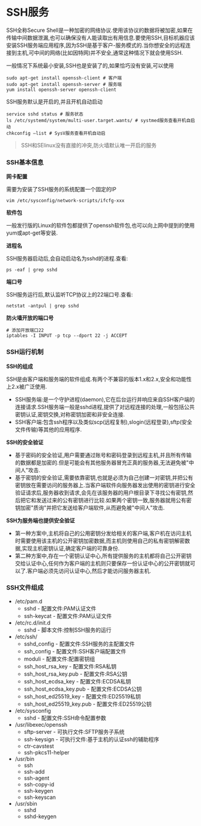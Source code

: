 # SSH服务

SSH全称Secure Shell是一种加密的网络协议.使用该协议的数据将被加密,如果在传输中间数据泄漏,也可以确保没有人能读取出有用信息.要使用SSH,目标机器应该安装SSH服务端应用程序,因为SSH是基于客户-服务模式的.当你想安全的远程连接到主机,可中间的网络\(比如因特网\)并不安全,通常这种情况下就会使用SSH.

一般情况下系统最小安装,SSH也是安装了的,如果恰巧没有安装,可以使用

```
sudo apt-get install openssh-client # 客户端
sudo apt-get install openssh-server # 服务端
yum install openssh-server openssh-client
```

SSH服务默认是开启的,并且开机自动启动

```
service sshd status # 服务状态
ls /etc/systemd/system/multi-user.target.wants/ # systmed服务查看开机自启动
chkconfig –list # SysV服务查看开机自动启
```

> SSH和SElinux没有直接的冲突,防火墙默认唯一开启的服务

### SSH基本信息

**网卡配置**

需要为安装了SSH服务的系统配置一个固定的IP

```
vim /etc/sysconfig/network-scripts/ifcfg-xxx
```

**软件包**

一般发行版的Linux的软件包都提供了openssh软件包,也可以向上网中提到的使用yum或apt-get等安装.

**进程名**

SSH服务器启动后,会自动启动名为sshd的进程.查看:

```
ps -eaf | grep sshd
```

**端口号**

SSH服务运行后,默认监听TCP协议上的22端口号.查看:

```
netstat -antpul | grep sshd
```

**防火墙开放的端口号**

```
# 添加开放端口22
iptables -I INPUT -p tcp --dport 22 -j ACCEPT
```

### SSH运行机制

**SSH的组成**

SSH是由客户端和服务端的软件组成.有两个不兼容的版本1.x和2.x,安全和功能性上2.x被广泛使用.

* SSH服务端:是一个守护进程\(daemon\),它在后台运行并响应来自SSH客户端的连接请求.SSH服务端一般是sshd进程,提供了对远程连接的处理,一般包括公共密钥认证,密钥交换,对称密钥加密和非安全连接.
* SSH客户端:包含ssh程序以及类似scp\(远程复制\),slogin\(远程登录\),sftp\(安全文件传输\)等其他的应用程序.

**SSH的安全验证**

* 基于密码的安全验证,用户需要通过账号和密码登录到远程主机,并且所有传输的数据都是加密的.但是可能会有其他服务器冒充正真的服务器,无法避免被"中间人"攻击.
* 基于密钥的安全验证,需要依靠密钥,也就是必须为自己创建一对密钥,并把公有密钥放在需要访问的服务器上.当客户端软件向服务器发出使用的密钥进行安全验证请求后,服务器收到请求,会先在该服务器的用户根目录下寻找公有密钥,然后把它和发送过来的公有密钥进行比较.如果两个密钥一致,服务器就用公有密钥加密"质询"并把它发送给客户端软件,从而避免被"中间人"攻击.

**SSH为服务端也提供安全验证**
* 第一种方案中,主机将自己的公用密钥分发给相关的客户端,客户机在访问主机时需要使用该主机的公开密钥加密数据,而主机则使用自己的私有密钥解密数据,实现主机密钥认证,确定客户端的可靠身份.
* 第二种方案中,存在一个密钥认证中心,所有提供服务的主机都将自己公开密钥交给认证中心,任何作为客户端的主机则只要保存一份认证中心的公开密钥就可以了.客户端必须先访问认证中心,然后才能访问服务器主机.

### SSH文件组成

* /etc/pam.d
  * sshd - 配置文件:PAM认证文件
  * ssh-keycat - 配置文件:PAM认证文件
* /etc/rc.d/init.d
  * sshd - 脚本文件:控制SSH服务的运行
* /etc/ssh/
  * sshd\_config - 配置文件:SSH服务的主配置文件
  * ssh\_config - 配置文件:SSH客户端配置文件
  * moduli - 配置文件:配置密钥组
  * ssh\_host\_rsa\_key - 配置文件:RSA私钥
  * ssh\_host\_rsa\_key.pub - 配置文件:RSA公钥
  * ssh\_host\_ecdsa\_key - 配置文件:ECDSA私钥
  * ssh\_host\_ecdsa\_key.pub - 配置文件:ECDSA公钥
  * ssh\_host\_ed25519\_key - 配置文件:ED25519私钥
  * ssh\_host\_ed25519\_key.pub - 配置文件:ED25519公钥
* /etc/sysconfig
  * sshd - 配置文件:SSH命令配置参数
* /usr/libexec/openssh
  * sftp-server - 可执行文件:SFTP服务子系统
  * ssh-keysign - 可执行文件:基于主机的认证ssh的辅助程序
  * ctr-cavstest
  * ssh-pkcs11-helper
* /usr/bin
  * ssh
  * ssh-add
  * ssh-agent
  * ssh-copy-id
  * ssh-keygen
  * ssh-keyscan
* /usr/sbin
  * sshd
  * sshd-keygen




